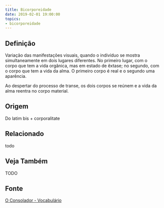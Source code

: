 ```yaml
---
title: Bicorporeidade
date: 2019-02-01 19:00:00
topics:
- bicorporeidade
---
```


## Definição
Variação das manifestações visuais, quando o indivíduo se mostra simultaneamente
em dois lugares diferentes. No primeiro lugar, com o corpo que tem a vida
orgânica, mas em estado de êxtase; no segundo, com o corpo que tem a vida da
alma. O primeiro corpo é real e o segundo uma aparência. 

Ao despertar do processo de transe, os dois corpos se reúnem e a vida da alma
reentra no corpo material.

## Origem
Do latim bis + corporalitate

## Relacionado
todo

## Veja Também
TODO

## Fonte
[O Consolador - Vocabulário](http://www.oconsolador.com.br/linkfixo/vocabulario/principal.html)


